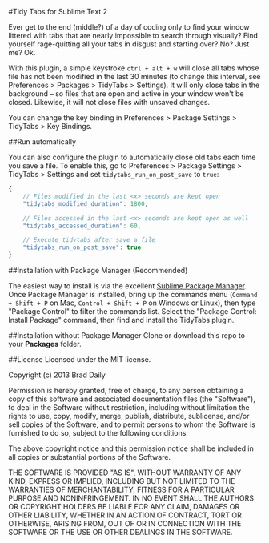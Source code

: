 #Tidy Tabs for Sublime Text 2

Ever get to the end (middle?) of a day of coding only to find your window littered with tabs that are nearly impossible to search through visually? Find yourself rage-quitting all your tabs in disgust and starting over? No? Just me? Ok.

With this plugin, a simple keystroke `ctrl + alt + w` will close all tabs whose file has not been modified in the last 30 minutes (to change this interval, see Preferences > Packages > TidyTabs > Settings). It will only close tabs in the background – so files that are open and active in your window won't be closed. Likewise, it will not close files with unsaved changes.

You can change the key binding in Preferences > Package Settings > TidyTabs > Key Bindings.

##Run automatically

You can also configure the plugin to automatically close old tabs each time you save a file. To enable this, go to Preferences > Package Settings > TidyTabs > Settings and set `tidytabs_run_on_post_save` to `true`:

~~~js
{
    // Files modified in the last <x> seconds are kept open
    "tidytabs_modified_duration": 1800,

    // Files accessed in the last <x> seconds are kept open as well
    "tidytabs_accessed_duration": 60,

    // Execute tidytabs after save a file
    "tidytabs_run_on_post_save": true
}
~~~

##Installation with Package Manager (Recommended)

The easiest way to install is via the excellent [Sublime Package Manager](https://sublime.wbond.net/installation). Once Package Manager is installed, bring up the commands menu (`Command + Shift + P` on Mac, `Control + Shift + P` on Windows or Linux), then type "Package Control" to filter the commands list. Select the "Package Control: Install Package" command, then find and install the TidyTabs plugin.

##Installation without Package Manager
Clone or download this repo to your **Packages** folder.

##License
Licensed under the MIT license.

Copyright (c) 2013 Brad Daily

Permission is hereby granted, free of charge, to any person obtaining a copy of this software and associated documentation files (the "Software"), to deal in the Software without restriction, including without limitation the rights to use, copy, modify, merge, publish, distribute, sublicense, and/or sell copies of the Software, and to permit persons to whom the Software is furnished to do so, subject to the following conditions:

The above copyright notice and this permission notice shall be included in all copies or substantial portions of the Software.

THE SOFTWARE IS PROVIDED "AS IS", WITHOUT WARRANTY OF ANY KIND, EXPRESS OR IMPLIED, INCLUDING BUT NOT LIMITED TO THE WARRANTIES OF MERCHANTABILITY, FITNESS FOR A PARTICULAR PURPOSE AND NONINFRINGEMENT. IN NO EVENT SHALL THE AUTHORS OR COPYRIGHT HOLDERS BE LIABLE FOR ANY CLAIM, DAMAGES OR OTHER LIABILITY, WHETHER IN AN ACTION OF CONTRACT, TORT OR OTHERWISE, ARISING FROM, OUT OF OR IN CONNECTION WITH THE SOFTWARE OR THE USE OR OTHER DEALINGS IN THE SOFTWARE.
